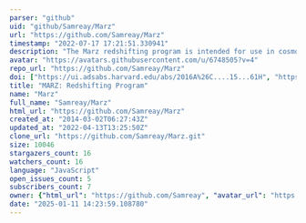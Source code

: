 ```yaml
---
parser: "github"
uid: "github/Samreay/Marz"
url: "https://github.com/Samreay/Marz"
timestamp: "2022-07-17 17:21:51.330941"
description: "The Marz redshifting program is intended for use in cosmology surveys, specifically for the OzDES team."
avatar: "https://avatars.githubusercontent.com/u/6748505?v=4"
repo_url: "https://github.com/Samreay/Marz"
doi: ["https://ui.adsabs.harvard.edu/abs/2016A%26C....15...61H", "https://ui.adsabs.harvard.edu/abs/2016ascl.soft05001H/abstract"]
title: "MARZ: Redshifting Program"
name: "Marz"
full_name: "Samreay/Marz"
html_url: "https://github.com/Samreay/Marz"
created_at: "2014-03-02T06:27:43Z"
updated_at: "2022-04-13T13:25:50Z"
clone_url: "https://github.com/Samreay/Marz.git"
size: 10046
stargazers_count: 16
watchers_count: 16
language: "JavaScript"
open_issues_count: 5
subscribers_count: 7
owner: {"html_url": "https://github.com/Samreay", "avatar_url": "https://avatars.githubusercontent.com/u/6748505?v=4", "login": "Samreay", "type": "User"}
date: "2025-01-11 14:23:59.108780"
---
```

